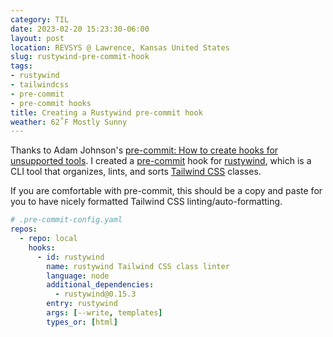 ```yaml
---
category: TIL
date: 2023-02-20 15:23:30-06:00
layout: post
location: REVSYS @ Lawrence, Kansas United States
slug: rustywind-pre-commit-hook
tags:
- rustywind
- tailwindcss
- pre-commit
- pre-commit hooks
title: Creating a Rustywind pre-commit hook
weather: 62˚F Mostly Sunny
---
```


Thanks to Adam Johnson's [pre-commit: How to create hooks for unsupported tools](https://adamj.eu/tech/2023/02/09/pre-commit-hooks-unsupported-tools/).
I created a [pre-commit](https://pre-commit.com/) hook for [rustywind](https://github.com/avencera/rustywind), which is a CLI tool that organizes, lints, and sorts [Tailwind CSS](https://tailwindcss.com/) classes.

If you are comfortable with pre-commit, this should be a copy and paste for you to have nicely formatted Tailwind CSS linting/auto-formatting. 

```yaml
# .pre-commit-config.yaml
repos:
  - repo: local
    hooks:
      - id: rustywind
        name: rustywind Tailwind CSS class linter
        language: node
        additional_dependencies:
          - rustywind@0.15.3
        entry: rustywind
        args: [--write, templates]
        types_or: [html]
```
